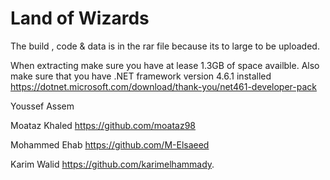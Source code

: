# Land of Wizards
The build , code & data is in the rar file because its to large to be uploaded.

When extracting make sure you have at lease 1.3GB of space availble.
Also make sure that you have .NET framework version 4.6.1 installed https://dotnet.microsoft.com/download/thank-you/net461-developer-pack

Youssef Assem

Moataz Khaled https://github.com/moataz98

Mohammed Ehab https://github.com/M-Elsaeed

Karim Walid https://github.com/karimelhammady.
